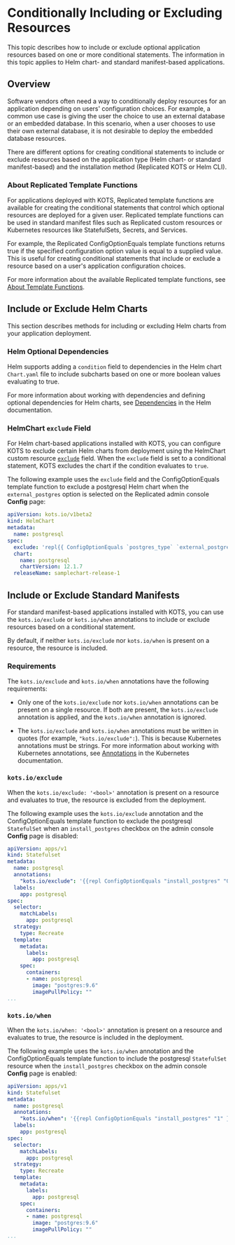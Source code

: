 # Conditionally Including or Excluding Resources

This topic describes how to include or exclude optional application resources based on one or more conditional statements. The information in this topic applies to Helm chart- and standard manifest-based applications.

## Overview

Software vendors often need a way to conditionally deploy resources for an application depending on users' configuration choices. For example, a common use case is giving the user the choice to use an external database or an embedded database. In this scenario, when a user chooses to use their own external database, it is not desirable to deploy the embedded database resources.

There are different options for creating conditional statements to include or exclude resources based on the application type (Helm chart- or standard manifest-based) and the installation method (Replicated KOTS or Helm CLI).

### About Replicated Template Functions

For applications deployed with KOTS, Replicated template functions are available for creating the conditional statements that control which optional resources are deployed for a given user. Replicated template functions can be used in standard manifest files such as Replicated custom resources or Kubernetes resources like StatefulSets, Secrets, and Services.

For example, the Replicated ConfigOptionEquals template functions returns true if the specified configuration option value is equal to a supplied value. This is useful for creating conditional statements that include or exclude a resource based on a user's application configuration choices.

For more information about the available Replicated template functions, see [About Template Functions](/reference/template-functions-about).

## Include or Exclude Helm Charts

This section describes methods for including or excluding Helm charts from your application deployment.

### Helm Optional Dependencies 

Helm supports adding a `condition` field to dependencies in the Helm chart `Chart.yaml` file to include subcharts based on one or more boolean values evaluating to true.

For more information about working with dependencies and defining optional dependencies for Helm charts, see [Dependencies](https://helm.sh/docs/chart_best_practices/dependencies/) in the Helm documentation.

### HelmChart `exclude` Field

For Helm chart-based applications installed with KOTS, you can configure KOTS to exclude certain Helm charts from deployment using the HelmChart custom resource [`exclude`](/reference/custom-resource-helmchart#exclude) field. When the `exclude` field is set to a conditional statement, KOTS excludes the chart if the condition evaluates to `true`.

The following example uses the `exclude` field and the ConfigOptionEquals template function to exclude a postgresql Helm chart when the `external_postgres` option is selected on the Replicated admin console **Config** page:

```yaml
apiVersion: kots.io/v1beta2
kind: HelmChart
metadata:
  name: postgresql
spec:
  exclude: 'repl{{ ConfigOptionEquals `postgres_type` `external_postgres` }}'
  chart:
    name: postgresql
    chartVersion: 12.1.7
  releaseName: samplechart-release-1
```

## Include or Exclude Standard Manifests

For standard manifest-based applications installed with KOTS, you can use the `kots.io/exclude` or `kots.io/when` annotations to include or exclude resources based on a conditional statement.

By default, if neither `kots.io/exclude` nor `kots.io/when` is present on a resource, the resource is included.

### Requirements

The `kots.io/exclude` and `kots.io/when` annotations have the following requirements:

* Only one of the `kots.io/exclude` nor `kots.io/when` annotations can be present on a single resource. If both are present, the `kots.io/exclude` annotation is applied, and the `kots.io/when` annotation is ignored.

* The `kots.io/exclude` and `kots.io/when` annotations must be written in quotes (for example, `"kots.io/exclude":`). This is because Kubernetes annotations must be strings. For more information about working with Kubernetes annotations, see [Annotations](https://kubernetes.io/docs/concepts/overview/working-with-objects/annotations/) in the Kubernetes documentation. 

### `kots.io/exclude`

When the `kots.io/exclude: '<bool>'` annotation is present on a resource and evaluates to true, the resource is excluded from the deployment.

The following example uses the `kots.io/exclude` annotation and the ConfigOptionEquals template function to exclude the postgresql `StatefulSet` when an `install_postgres` checkbox on the admin console **Config** page is disabled:

```yaml
apiVersion: apps/v1
kind: Statefulset
metadata:
  name: postgresql
  annotations:
    "kots.io/exclude": '{{repl ConfigOptionEquals "install_postgres" "0" }}'
  labels:
    app: postgresql
spec:
  selector:
    matchLabels:
      app: postgresql
  strategy:
    type: Recreate
  template:
    metadata:
      labels:
        app: postgresql
    spec:
      containers:
      - name: postgresql
        image: "postgres:9.6"
        imagePullPolicy: ""
...
```

### `kots.io/when`

When the `kots.io/when: '<bool>'` annotation is present on a resource and evaluates to true, the resource is included in the deployment.

The following example uses the `kots.io/when` annotation and the ConfigOptionEquals template function to include the postgresql `StatefulSet` resource when the `install_postgres` checkbox on the admin console **Config** page is enabled:

```yaml
apiVersion: apps/v1
kind: Statefulset
metadata:
  name: postgresql
  annotations:
    "kots.io/when": '{{repl ConfigOptionEquals "install_postgres" "1" }}'
  labels:
    app: postgresql
spec:
  selector:
    matchLabels:
      app: postgresql
  strategy:
    type: Recreate
  template:
    metadata:
      labels:
        app: postgresql
    spec:
      containers:
      - name: postgresql
        image: "postgres:9.6"
        imagePullPolicy: ""
...
```